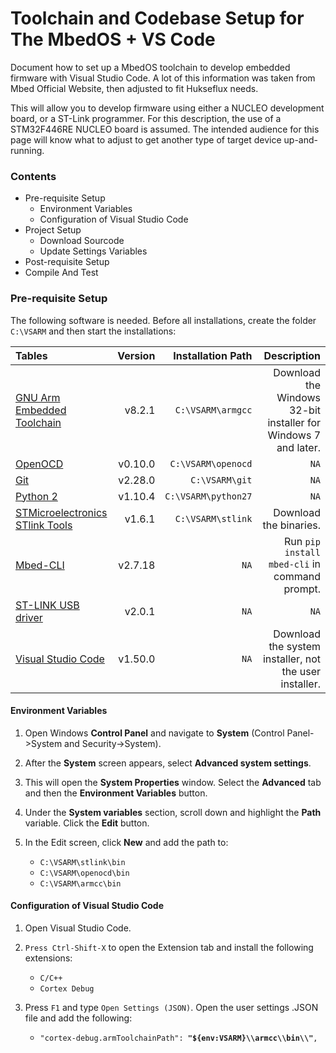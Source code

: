 # Toolchain and Codebase Setup for The MbedOS + VS Code
Document how to set up a MbedOS toolchain to develop embedded firmware with Visual Studio Code. A lot of this information was taken from Mbed Official Website, 
then adjusted to fit Hukseflux needs.

This will allow you to develop firmware using either a NUCLEO development board, or a ST-Link programmer. For this description, the use of a STM32F446RE NUCLEO board is assumed. 
The intended audience for this page will know what to adjust to get another type of target device up-and-running.

### Contents

- Pre-requisite Setup
    - Environment Variables
    - Configuration of Visual Studio Code
- Project Setup
    - Download Sourcode
    - Update Settings Variables
- Post-requisite Setup
- Compile And Test

### Pre-requisite Setup

The following software is needed. Before all installations, create the folder `C:\VSARM` and then start the installations:

| Tables         | Version | Installation Path | Description |
| :------------- | -------:| -----------------:| -----------:|
| [GNU Arm Embedded Toolchain](https://developer.arm.com/tools-and-software/open-source-software/developer-tools/gnu-toolchain/gnu-rm/downloads) | v8.2.1 | `C:\VSARM\armgcc` | Download the Windows 32-bit installer for Windows 7 and later. |
| [OpenOCD](https://freddiechopin.info/en/download/category/4-openocd) | v0.10.0 | `C:\VSARM\openocd` | `NA` |
| [Git](https://git-scm.com/download/win) | v2.28.0 | `C:\VSARM\git` | `NA` |
| [Python 2](https://www.python.org/downloads/windows/) | v1.10.4 | `C:\VSARM\python27` | `NA` |
| [STMicroelectronics STlink Tools](https://github.com/stlink-org/stlink/releases/tag/v1.6.1) | v1.6.1 | `C:\VSARM\stlink` | Download the binaries. |
| [Mbed-CLI](https://pypi.org/project/mbed-cli/#:~:text=Mbed%20CLI%20is%20a%20Python,to%20install%20Mercurial%20and%20Git.) | v2.7.18 | `NA` | Run `pip install mbed-cli` in command prompt. |
| [ST-LINK USB driver](https://my.st.com/content/my_st_com/en/products/development-tools/software-development-tools/stm32-software-development-tools/stm32-utilities/stsw-link009.html) | v2.0.1 | `NA` | `NA` |
| [Visual Studio Code](https://code.visualstudio.com/) | v1.50.0 | `NA` |  Download the system installer, not the user installer. |

#### Environment Variables

1. Open Windows **Control Panel** and navigate to **System** (Control Panel->System and Security->System).
2. After the **System** screen appears, select **Advanced system settings**.
3. This will open the **System Properties** window. Select the **Advanced** tab and then the **Environment Variables** button.
4. Under the **System variables** section, scroll down and highlight the **Path** variable. Click the **Edit** button.
5. In the Edit screen, click **New** and add the path to:

    - `C:\VSARM\stlink\bin`
    - `C:\VSARM\openocd\bin`
    - `C:\VSARM\armcc\bin`

#### Configuration of Visual Studio Code

1. Open Visual Studio Code.
2. `Press Ctrl-Shift-X` to open the Extension tab and install the following extensions:

    - `C/C++`
    - `Cortex Debug`

3. Press `F1` and type `Open Settings (JSON)`. Open the user settings .JSON file and add the following:
    - `"cortex-debug.armToolchainPath": `**`"${env:VSARM}\\armcc\\bin\\"`**`,`

